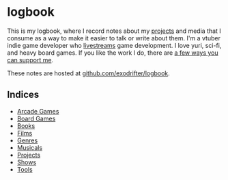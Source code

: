 # logbook

This is my logbook, where I record notes about my [projects](indices/projects.md) and media that I consume as a way to make it easier to talk or write about them. I'm a vtuber indie game developer who [livestreams](notes/live-streaming.md) game development. I love yuri, sci-fi, and heavy board games. If you like the work I do, there are [a few ways you can support me](indices/crowdfunding.md).

These notes are hosted at [github.com/exodrifter/logbook](https://github.com/exodrifter/logbook).

## Indices

- [Arcade Games](indices/arcade-games.md)
- [Board Games](indices/board-games.md)
- [Books](indices/books.md)
- [Films](indices/films.md)
- [Genres](indices/genres.md)
- [Musicals](indices/musicals.md)
- [Projects](indices/projects.md)
- [Shows](indices/shows.md)
- [Tools](indices/tools.md)
